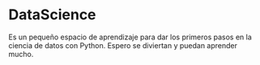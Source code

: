 # DataScience

Es un pequeño espacio de aprendizaje para dar los primeros pasos en la ciencia de datos con Python.
Espero se diviertan y puedan aprender mucho.
